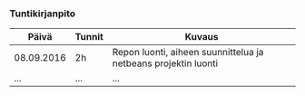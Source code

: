 ### Tuntikirjanpito
Päivä | Tunnit | Kuvaus
-------------- | ------ | ---------------
08.09.2016 | 2h | Repon luonti, aiheen suunnittelua ja netbeans projektin luonti
... | ... | ...

